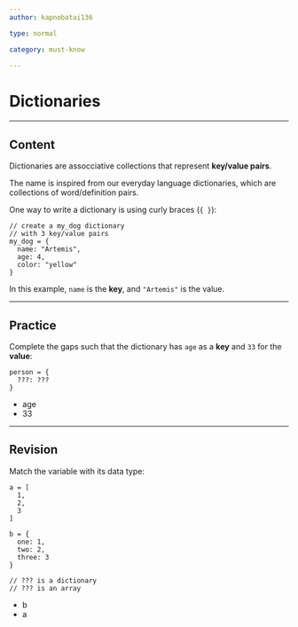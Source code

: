 ```yaml
---
author: kapnobatai136

type: normal

category: must-know

---
```


# Dictionaries

---
## Content

Dictionaries are assocciative collections that represent **key/value pairs**.

The name is inspired from our everyday language dictionaries, which are collections of word/definition pairs.

One way to write a dictionary is using curly braces (`{ }`):

```plain-text
// create a my_dog dictionary
// with 3 key/value pairs
my_dog = {
  name: "Artemis",
  age: 4,
  color: "yellow"
}
```

In this example, `name` is the **key**, and `"Artemis"` is the value.

---
## Practice

Complete the gaps such that the dictionary has `age` as a **key** and `33` for the **value**:

```plain-text
person = {
  ???: ???
}
```

- age
- 33

---
## Revision

Match the variable with its data type:

```plain-text
a = [
  1,
  2,
  3
]

b = {
  one: 1,
  two: 2,
  three: 3
}

// ??? is a dictionary
// ??? is an array
```

- b
- a